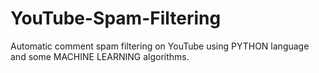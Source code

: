 # YouTube-Spam-Filtering
Automatic comment spam filtering on YouTube using PYTHON language and some MACHINE LEARNING algorithms.

